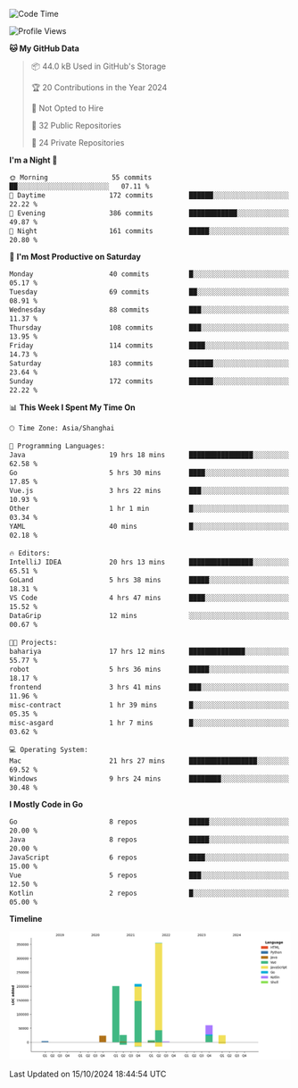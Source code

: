 <!--START_SECTION:waka-->
![Code Time](http://img.shields.io/badge/Code%20Time-2%2C802%20hrs%2023%20mins-blue)

![Profile Views](http://img.shields.io/badge/Profile%20Views-0-blue)

**🐱 My GitHub Data** 

> 📦 44.0 kB Used in GitHub's Storage 
 > 
> 🏆 20 Contributions in the Year 2024
 > 
> 🚫 Not Opted to Hire
 > 
> 📜 32 Public Repositories 
 > 
> 🔑 24 Private Repositories 
 > 
**I'm a Night 🦉** 

```text
🌞 Morning                55 commits          ██░░░░░░░░░░░░░░░░░░░░░░░   07.11 % 
🌆 Daytime                172 commits         ██████░░░░░░░░░░░░░░░░░░░   22.22 % 
🌃 Evening                386 commits         ████████████░░░░░░░░░░░░░   49.87 % 
🌙 Night                  161 commits         █████░░░░░░░░░░░░░░░░░░░░   20.80 % 
```
📅 **I'm Most Productive on Saturday** 

```text
Monday                   40 commits          █░░░░░░░░░░░░░░░░░░░░░░░░   05.17 % 
Tuesday                  69 commits          ██░░░░░░░░░░░░░░░░░░░░░░░   08.91 % 
Wednesday                88 commits          ███░░░░░░░░░░░░░░░░░░░░░░   11.37 % 
Thursday                 108 commits         ███░░░░░░░░░░░░░░░░░░░░░░   13.95 % 
Friday                   114 commits         ████░░░░░░░░░░░░░░░░░░░░░   14.73 % 
Saturday                 183 commits         ██████░░░░░░░░░░░░░░░░░░░   23.64 % 
Sunday                   172 commits         ██████░░░░░░░░░░░░░░░░░░░   22.22 % 
```


📊 **This Week I Spent My Time On** 

```text
🕑︎ Time Zone: Asia/Shanghai

💬 Programming Languages: 
Java                     19 hrs 18 mins      ████████████████░░░░░░░░░   62.58 % 
Go                       5 hrs 30 mins       ████░░░░░░░░░░░░░░░░░░░░░   17.85 % 
Vue.js                   3 hrs 22 mins       ███░░░░░░░░░░░░░░░░░░░░░░   10.93 % 
Other                    1 hr 1 min          █░░░░░░░░░░░░░░░░░░░░░░░░   03.34 % 
YAML                     40 mins             █░░░░░░░░░░░░░░░░░░░░░░░░   02.18 % 

🔥 Editors: 
IntelliJ IDEA            20 hrs 13 mins      ████████████████░░░░░░░░░   65.51 % 
GoLand                   5 hrs 38 mins       █████░░░░░░░░░░░░░░░░░░░░   18.31 % 
VS Code                  4 hrs 47 mins       ████░░░░░░░░░░░░░░░░░░░░░   15.52 % 
DataGrip                 12 mins             ░░░░░░░░░░░░░░░░░░░░░░░░░   00.67 % 

🐱‍💻 Projects: 
bahariya                 17 hrs 12 mins      ██████████████░░░░░░░░░░░   55.77 % 
robot                    5 hrs 36 mins       █████░░░░░░░░░░░░░░░░░░░░   18.17 % 
frontend                 3 hrs 41 mins       ███░░░░░░░░░░░░░░░░░░░░░░   11.96 % 
misc-contract            1 hr 39 mins        █░░░░░░░░░░░░░░░░░░░░░░░░   05.35 % 
misc-asgard              1 hr 7 mins         █░░░░░░░░░░░░░░░░░░░░░░░░   03.62 % 

💻 Operating System: 
Mac                      21 hrs 27 mins      █████████████████░░░░░░░░   69.52 % 
Windows                  9 hrs 24 mins       ████████░░░░░░░░░░░░░░░░░   30.48 % 
```

**I Mostly Code in Go** 

```text
Go                       8 repos             █████░░░░░░░░░░░░░░░░░░░░   20.00 % 
Java                     8 repos             █████░░░░░░░░░░░░░░░░░░░░   20.00 % 
JavaScript               6 repos             ████░░░░░░░░░░░░░░░░░░░░░   15.00 % 
Vue                      5 repos             ███░░░░░░░░░░░░░░░░░░░░░░   12.50 % 
Kotlin                   2 repos             █░░░░░░░░░░░░░░░░░░░░░░░░   05.00 % 
```



**Timeline**

![Lines of Code chart](https://raw.githubusercontent.com/youtiaoguagua/youtiaoguagua/master/assets/bar_graph.png)


 Last Updated on 15/10/2024 18:44:54 UTC
<!--END_SECTION:waka-->